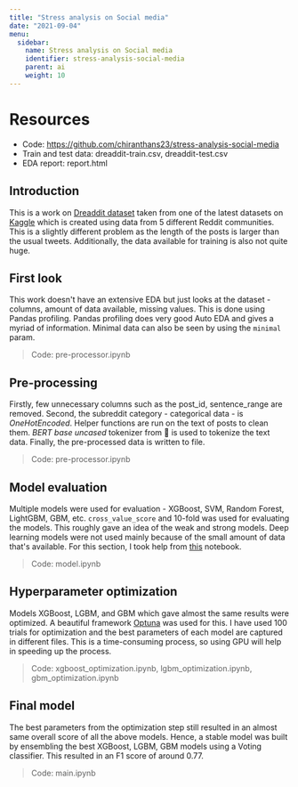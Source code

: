 ```yaml
---
title: "Stress analysis on Social media"
date: "2021-09-04"
menu:
  sidebar:
    name: Stress analysis on Social media
    identifier: stress-analysis-social-media
    parent: ai
    weight: 10
---
```


# Resources
- Code: https://github.com/chiranthans23/stress-analysis-social-media
- Train and test data: dreaddit-train.csv, dreaddit-test.csv
- EDA report: report.html

## Introduction
This is a work on [Dreaddit dataset](https://arxiv.org/abs/1911.00133?utm_source=feedburner&utm_medium=feed&utm_campaign=Feed%253A+arxiv%252FQSXk+%2528ExcitingAds%2521+cs+updates+on+arXiv.org%2529) taken from one of the latest datasets on [Kaggle](https://www.kaggle.com/ruchi798/stress-analysis-in-social-media) which is created using data from 5 different Reddit communities. This is a slightly different problem as the length of the posts is larger than the usual tweets. Additionally, the data available for training is also not quite huge.

## First look
This work doesn't have an extensive EDA but just looks at the dataset - columns, amount of data available, missing values. This is done using Pandas profiling. Pandas profiling does very good Auto EDA and gives a myriad of information. Minimal data can also be seen by using the `minimal` param.
> Code: pre-processor.ipynb

## Pre-processing
Firstly, few unnecessary columns such as the post_id, sentence_range are removed. Second, the subreddit category - categorical data - is *OneHotEncoded*. Helper functions are run on the text of posts to clean them. *BERT base uncased* tokenizer from 🤗 is used to tokenize the text data. Finally, the pre-processed data is written to file.
> Code: pre-processor.ipynb

## Model evaluation
Multiple models were used for evaluation - XGBoost, SVM, Random Forest, LightGBM, GBM, etc. `cross_value_score` and 10-fold was used for evaluating the models. This roughly gave an idea of the weak and strong models. Deep learning models were not used mainly because of the small amount of data that's available. For this section, I took help from [this](https://www.kaggle.com/sohommajumder21/bert-tokenizer-with-9-models-nlp-stress-analysis) notebook. 
> Code: model.ipynb

## Hyperparameter optimization
Models XGBoost, LGBM, and GBM which gave almost the same results were optimized. A beautiful framework [Optuna](https://optuna.org/) was used for this. I have used 100 trials for optimization and the best parameters of each model are captured in different files. This is a time-consuming process, so using GPU will help in speeding up the process.
> Code: xgboost_optimization.ipynb, lgbm_optimization.ipynb, gbm_optimization.ipynb
 
## Final model
The best parameters from the optimization step still resulted in an almost same overall score of all the above models. Hence, a stable model was built by ensembling the best XGBoost, LGBM, GBM models using a Voting classifier. This resulted in an F1 score of around 0.77.
> Code: main.ipynb




